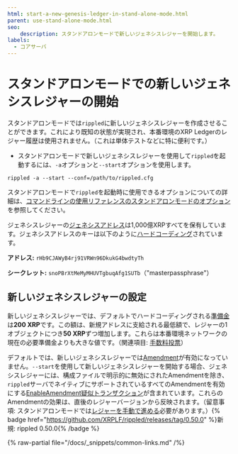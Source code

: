 ```yaml
---
html: start-a-new-genesis-ledger-in-stand-alone-mode.html
parent: use-stand-alone-mode.html
seo:
    description: スタンドアロンモードで新しいジェネシスレジャーを開始します。
labels:
  - コアサーバ
---
```

# スタンドアロンモードでの新しいジェネシスレジャーの開始

スタンドアロンモードでは`rippled`に新しいジェネシスレジャーを作成させることができます。これにより既知の状態が実現され、本番環境のXRP Ledgerのレジャー履歴は使用されません。（これは単体テストなどに特に便利です。）

* スタンドアロンモードで新しいジェネシスレジャーを使用して`rippled`を起動するには、`-a`オプションと`--start`オプションを使用します。

```
rippled -a --start --conf=/path/to/rippled.cfg
```

スタンドアロンモードで`rippled`を起動時に使用できるオプションについての詳細は、[コマンドラインの使用リファレンスのスタンドアロンモードのオプション](../commandline-usage.md#スタンドアロンモードのオプション)を参照してください。

ジェネシスレジャーの[ジェネシスアドレス](../../concepts/accounts/addresses.md#特別なアドレス)は1,000億XRPすべてを保有しています。ジェネシスアドレスのキーは以下のように[ハードコーディング](https://github.com/XRPLF/rippled/blob/94ed5b3a53077d815ad0dd65d490c8d37a147361/src/ripple/app/ledger/Ledger.cpp#L184)されています。

**アドレス:** `rHb9CJAWyB4rj91VRWn96DkukG4bwdtyTh`

**シークレット:** `snoPBrXtMeMyMHUVTgbuqAfg1SUTb`（"masterpassphrase"）

## 新しいジェネシスレジャーの設定

新しいジェネシスレジャーでは、デフォルトでハードコーディングされる[準備金](../../concepts/accounts/reserves.md)は**200 XRP**です。この額は、新規アドレスに支給される最低額で、レジャーの1オブジェクトにつき**50 XRP**ずつ増加します。これらは本番環境ネットワークの現在の必要準備金よりも大きな値です。（関連項目: [手数料投票](../../concepts/consensus-protocol/fee-voting.md)）

デフォルトでは、新しいジェネシスレジャーでは[Amendment](../../concepts/networks-and-servers/amendments.md)が有効になっていません。`--start`を使用して新しいジェネシスレジャーを開始する場合、ジェネシスレジャーには、構成ファイルで明示的に無効にされたAmendmentを除き、`rippled`サーバでネイティブにサポートされているすべてのAmendmentを有効にする[EnableAmendment疑似トランザクション](../../references/protocol/transactions/pseudo-transaction-types/enableamendment.md)が含まれています。これらのAmendmentの効果は、直後のレジャーバージョンから反映されます。（留意事項: スタンドアロンモードでは[レジャーを手動で進める](advance-the-ledger-in-stand-alone-mode.md)必要があります。）{% badge href="https://github.com/XRPLF/rippled/releases/tag/0.50.0" %}新規: rippled 0.50.0{% /badge %}

{% raw-partial file="/docs/_snippets/common-links.md" /%}
